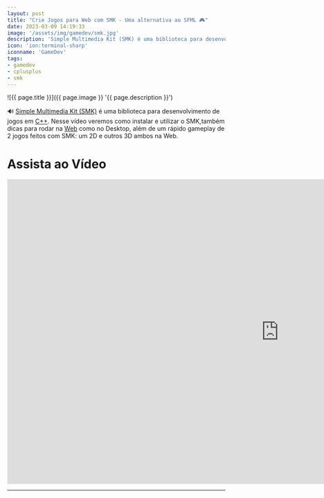 ```yaml
---
layout: post
title: "Crie Jogos para Web com SMK - Uma alternativa ao SFML 🎮"
date: 2023-03-09 14:19:33
image: '/assets/img/gamedev/smk.jpg'
description: 'Simple Multimedia Kit (SMK) é uma biblioteca para desenvolvimento de jogos em C++.'
icon: 'ion:terminal-sharp'
iconname: 'GameDev'
tags:
- gamedev
- cplusplus
- smk
---
```


![{{ page.title }}]({{ page.image }} '{{ page.description }}')

🔊 [Simple Multimedia Kit (SMK)](https://github.com/ArthurSonzogni/smk) é uma biblioteca para desenvolvimento de jogos em [C++](https://terminalroot.com.br/tags#cpp). Nesse vídeo veremos como instalar e utilizar o SMK,também dicas para rodar na [Web](https://terminalroot.com.br/2023/02/como-transformar-seus-jogos-c-cpp-para-web-com-emscripten-sdl2.html) como no Desktop, além de um rápido gameplay de 2 jogos feitos com SMK: um 2D e outros 3D ambos na Web.

# Assista ao Vídeo

<iframe width="1253" height="705" src="https://www.youtube.com/embed/R3tXigRpjCY" title="YouTube video player" frameborder="0" allow="accelerometer; autoplay; clipboard-write; encrypted-media; gyroscope; picture-in-picture" allowfullscreen></iframe>

---


